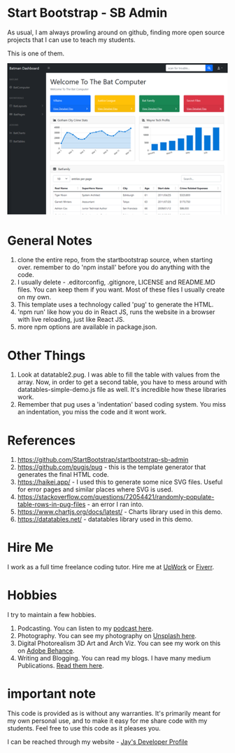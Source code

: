 # Start Bootstrap - SB Admin

As usual, I am always prowling around on github, finding more open source projects that I can use to teach my students.

This is one of them.

![image info](bootstrapsite1.png)

# General Notes

1. clone the entire repo, from the startbootstrap source, when starting over. remember to do 'npm install' before you do anything with the code.
1. I usually delete - .editorconfig, .gitignore, LICENSE and README.MD files. You can keep them if you want. Most of these files I usually create on my own.
1. This template uses a technology called 'pug' to generate the HTML.
1. 'npm run' like how you do in React JS, runs the website in a browser with live reloading, just like React JS.
1. more npm options are available in package.json.

# Other Things

1. Look at datatable2.pug. I was able to fill the table with values from the array. Now, in order to get a second table, you have to mess around with datatables-simple-demo.js file as well. It's incredible how these libraries work.
1. Remember that pug uses a 'indentation' based coding system. You miss an indentation, you miss the code and it wont work.

# References

1. https://github.com/StartBootstrap/startbootstrap-sb-admin
1. https://github.com/pugjs/pug - this is the template generator that generates the final HTML code.
1. https://haikei.app/ - I used this to generate some nice SVG files. Useful for error pages and similar places where SVG is used.
1. https://stackoverflow.com/questions/72054421/randomly-populate-table-rows-in-pug-files - an error I ran into.
1. https://www.chartjs.org/docs/latest/ - Charts library used in this demo.
1. https://datatables.net/ - datatables library used in this demo.

# Hire Me

I work as a full time freelance coding tutor. Hire me at [UpWork](https://www.upwork.com/fl/vijayasimhabr) or [Fiverr](https://www.fiverr.com/jay_codeguy). 

# Hobbies

I try to maintain a few hobbies.

1. Podcasting. You can listen to my [podcast here](https://stories.thechalakas.com/listen-to-podcast/).
1. Photography. You can see my photography on [Unsplash here](https://unsplash.com/@jay_neeruhaaku).
1. Digital Photorealism 3D Art and Arch Viz. You can see my work on this on [Adobe Behance](https://www.behance.net/vijayasimhabr).
1. Writing and Blogging. You can read my blogs. I have many medium Publications. [Read them here](https://medium.com/@vijayasimhabr).

# important note 

This code is provided as is without any warranties. It's primarily meant for my own personal use, and to make it easy for me share code with my students. Feel free to use this code as it pleases you.

I can be reached through my website - [Jay's Developer Profile](https://jay-study-nildana.github.io/developerprofile)
